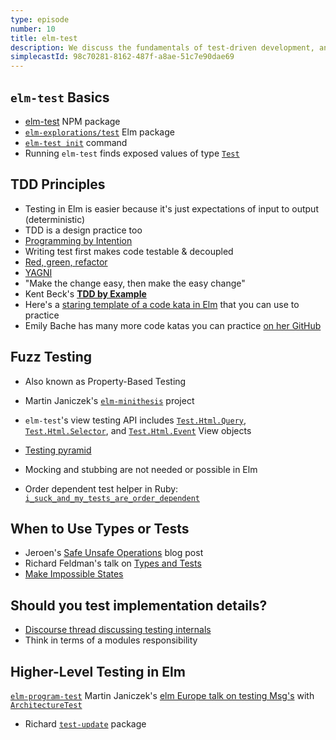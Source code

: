 ```yaml
---
type: episode
number: 10
title: elm-test
description: We discuss the fundamentals of test-driven development, and the testing tools in the Elm ecosystem.
simplecastId: 98c70281-8162-487f-a8ae-51c7e90dae69
---
```


## `elm-test` Basics
* [elm-test](https://www.npmjs.com/package/elm-test) NPM package
* [`elm-explorations/test`](https://package.elm-lang.org/packages/elm-explorations/test/latest/) Elm package
* [`elm-test init`](https://github.com/rtfeldman/node-test-runner#init) command
* Running `elm-test` finds exposed values of type [`Test`](https://package.elm-lang.org/packages/elm-explorations/test/latest/Test#Test)

## TDD Principles
* Testing in Elm is easier because it's just expectations of input to output (deterministic)
* TDD is a design practice too
* [Programming by Intention](https://en.wikipedia.org/wiki/Intentional_programming)
* Writing test first makes code testable & decoupled
* [Red, green, refactor](https://thoughtbot.com/upcase/videos/red-green-refactor-by-example)
* [YAGNI](https://www.martinfowler.com/bliki/Yagni.html)
* "Make the change easy, then make the easy change"
* Kent Beck's [**TDD by Example**](https://www.amazon.com/Test-Driven-Development-Kent-Beck/dp/0321146530)
* Here's a [staring template of a code kata in Elm](https://github.com/dillonkearns/elm-katas/blob/f98f2d11292d88d5c1e287029c7241207f97b0e5/tests/TennisTest.elm) that you can use to practice
* Emily Bache has many more code katas you can practice [on her GitHub](https://github.com/emilybache)

## Fuzz Testing
* Also known as Property-Based Testing
* Martin Janiczek's [`elm-minithesis`](https://github.com/Janiczek/elm-minithesis) project
* `elm-test`'s view testing API includes [`Test.Html.Query`](https://package.elm-lang.org/packages/elm-explorations/test/latest/Test-Html-Query), [`Test.Html.Selector`](https://package.elm-lang.org/packages/elm-explorations/test/latest/Test-Html-Selector), and [`Test.Html.Event`](https://package.elm-lang.org/packages/elm-explorations/test/latest/Test-Html-Event)
View objects

* [Testing pyramid](https://martinfowler.com/articles/practical-test-pyramid.html)
* Mocking and stubbing are not needed or possible in Elm
* Order dependent test helper in Ruby: [`i_suck_and_my_tests_are_order_dependent`](http://www.ruby-doc.org/stdlib-1.9.3/libdoc/minitest/unit/rdoc/MiniTest/Unit/TestCase.html#method-c-i_suck_and_my_tests_are_order_dependent-21)

## When to Use Types or Tests
* Jeroen's [Safe Unsafe Operations](https://jfmengels.net/safe-unsafe-operations-in-elm/) blog post
* Richard Feldman's talk on [Types and Tests](https://www.youtube.com/watch?v=51O63Sb-Ae0)
* [Make Impossible States](https://www.youtube.com/watch?v=IcgmSRJHu_8)

## Should you test implementation details?
* [Discourse thread discussing testing internals](https://discourse.elm-lang.org/t/not-exposing-internals-hurts-testability/6014)
* Think in terms of a modules responsibility 

## Higher-Level Testing in Elm
[`elm-program-test`](https://package.elm-lang.org/packages/avh4/elm-program-test/latest/)
Martin Janiczek's [elm Europe talk on testing Msg's](https://www.youtube.com/watch?v=baRcusTHc8E) with [`ArchitectureTest`](https://package.elm-lang.org/packages/Janiczek/architecture-test/latest/)
* Richard [`test-update`](https://github.com/rtfeldman/test-update) package

